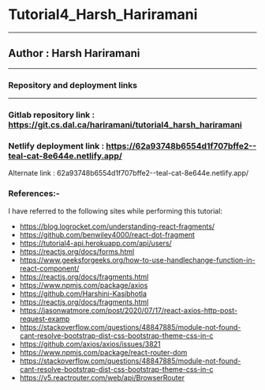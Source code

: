 # Tutorial4_Harsh_Hariramani
---

## Author : Harsh Hariramani
---
### Repository and deployment links
----

### Gitlab repository link : https://git.cs.dal.ca/hariramani/tutorial4_harsh_hariramani

### Netlify deployment link : https://62a93748b6554d1f707bffe2--teal-cat-8e644e.netlify.app/

Alternate link : 62a93748b6554d1f707bffe2--teal-cat-8e644e.netlify.app/


### References:-

I have referred to the following sites while performing this tutorial:


- https://blog.logrocket.com/understanding-react-fragments/
- https://github.com/benwiley4000/react-dot-fragment
- https://tutorial4-api.herokuapp.com/api/users/ 
- https://reactjs.org/docs/forms.html
- https://www.geeksforgeeks.org/how-to-use-handlechange-function-in-react-component/
- https://reactjs.org/docs/fragments.html
- https://www.npmjs.com/package/axios
- https://github.com/Harshini-Kasibhotla
- https://reactjs.org/docs/fragments.html
- https://jasonwatmore.com/post/2020/07/17/react-axios-http-post-request-examp
- https://stackoverflow.com/questions/48847885/module-not-found-cant-resolve-bootstrap-dist-css-bootstrap-theme-css-in-c
- https://github.com/axios/axios/issues/3821 
- https://www.npmjs.com/package/react-router-dom 
- https://stackoverflow.com/questions/48847885/module-not-found-cant-resolve-bootstrap-dist-css-bootstrap-theme-css-in-c
- https://v5.reactrouter.com/web/api/BrowserRouter





